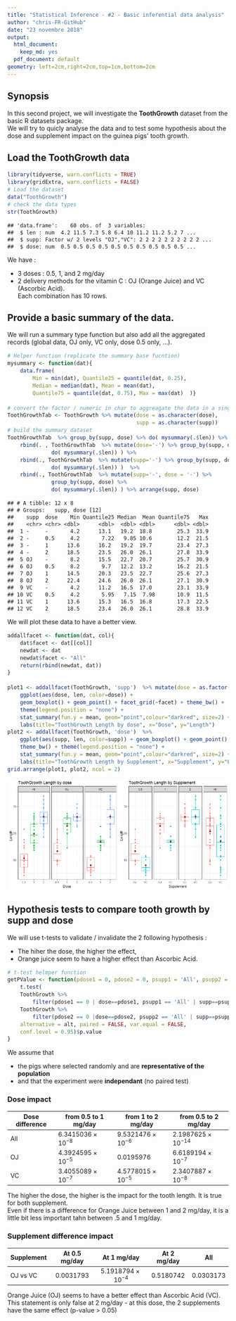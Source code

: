 ```yaml
---
title: "Statistical Inference - #2 - Basic inferential data analysis"
author: "chris-FR-GitHub"
date: "23 novembre 2018"
output:
  html_document:
    keep_md: yes
  pdf_document: default
geometry: left=2cm,right=2cm,top=1cm,bottom=2cm
---
```




## Synopsis

In this second project, we will investigate the **ToothGrowth** dataset from the basic R datasets package.  
We will try to quicly analyse the data and to test some hypothesis about the dose and supplement impact on the guinea pigs' tooth growth.  

## Load the ToothGrowth data 


```r
library(tidyverse, warn.conflicts = TRUE)
library(gridExtra, warn.conflicts = FALSE)
# Load the dataset
data("ToothGrowth")
# check the data types
str(ToothGrowth)
```

```
## 'data.frame':	60 obs. of  3 variables:
##  $ len : num  4.2 11.5 7.3 5.8 6.4 10 11.2 11.2 5.2 7 ...
##  $ supp: Factor w/ 2 levels "OJ","VC": 2 2 2 2 2 2 2 2 2 2 ...
##  $ dose: num  0.5 0.5 0.5 0.5 0.5 0.5 0.5 0.5 0.5 0.5 ...
```

We have :  
- 3 doses : 0.5, 1, and 2 mg/day  
- 2 delivery methods for the vitamin C : OJ (Orange Juice) and VC (Ascorbic Acid).  
Each combination has 10 rows.  

## Provide a basic summary of the data.

We will run a summary type function but also add all the aggregated records (global data, OJ only, VC only, dose 0.5 only, ...).  


```r
# Helper function (replicate the summary base fucntion)
mysummary <- function(dat){
    data.frame(
        Min = min(dat), Quantile25 = quantile(dat, 0.25),
        Median = median(dat), Mean = mean(dat),
        Quantile75 = quantile(dat, 0.75), Max = max(dat)  )}

# convert the factor / numeric in char to aggreagate the data in a single table.
ToothGrowthTab <- ToothGrowth %>% mutate(dose = as.character(dose),
                                         supp = as.character(supp))
# build the summary dataset
ToothGrowthTab  %>% group_by(supp, dose) %>% do( mysummary(.$len)) %>%
    rbind(. , ToothGrowthTab  %>% mutate(dose='-') %>% group_by(supp, dose) %>%
              do( mysummary(.$len)) ) %>%
    rbind(., ToothGrowthTab  %>% mutate(supp='-') %>% group_by(supp, dose) %>%
              do( mysummary(.$len)) )  %>%
    rbind(., ToothGrowthTab  %>% mutate(supp='-', dose = '-') %>%
              group_by(supp, dose) %>%
              do( mysummary(.$len)) ) %>% arrange(supp, dose)
```

```
## # A tibble: 12 x 8
## # Groups:   supp, dose [12]
##    supp  dose    Min Quantile25 Median  Mean Quantile75   Max
##    <chr> <chr> <dbl>      <dbl>  <dbl> <dbl>      <dbl> <dbl>
##  1 -     -       4.2      13.1   19.2  18.8        25.3  33.9
##  2 -     0.5     4.2       7.22   9.85 10.6        12.2  21.5
##  3 -     1      13.6      16.2   19.2  19.7        23.4  27.3
##  4 -     2      18.5      23.5   26.0  26.1        27.8  33.9
##  5 OJ    -       8.2      15.5   22.7  20.7        25.7  30.9
##  6 OJ    0.5     8.2       9.7   12.2  13.2        16.2  21.5
##  7 OJ    1      14.5      20.3   23.5  22.7        25.6  27.3
##  8 OJ    2      22.4      24.6   26.0  26.1        27.1  30.9
##  9 VC    -       4.2      11.2   16.5  17.0        23.1  33.9
## 10 VC    0.5     4.2       5.95   7.15  7.98       10.9  11.5
## 11 VC    1      13.6      15.3   16.5  16.8        17.3  22.5
## 12 VC    2      18.5      23.4   26.0  26.1        28.8  33.9
```

We will plot these data to have a better view.


```r
addallfacet <- function(dat, col){
    dat$facet <- dat[[col]]
    newdat <- dat
    newdat$facet <- "All"
    return(rbind(newdat, dat))
}

plot1 <- addallfacet(ToothGrowth, 'supp')  %>% mutate(dose = as.factor(dose)) %>%
    ggplot(aes(dose, len, color=dose)) +
    geom_boxplot() + geom_point() + facet_grid(~facet) + theme_bw() +
    theme(legend.position = "none") +
    stat_summary(fun.y = mean, geom="point",colour="darkred", size=2) +
    labs(title="ToothGrowth Length by dose", x="Dose", y="Length")
plot2 <- addallfacet(ToothGrowth, 'dose')  %>%
    ggplot(aes(supp, len, color=supp)) + geom_boxplot() + geom_point() + facet_grid(~facet) +
    theme_bw() + theme(legend.position = "none") +
    stat_summary(fun.y = mean, geom="point",colour="darkred", size=2) +
    labs(title="ToothGrowth Length by Supplement", x="Supplement", y="Length")
grid.arrange(plot1, plot2, ncol = 2)
```

![](figure/prj2graphsplitbysupp-1.png)<!-- -->

## Hypothesis tests to compare tooth growth by supp and dose

We will use t-tests to validate / invalidate the 2 following hypothesis :  
- The hiher the dose, the higher the effect,  
- Orange juice seem to have a higher effect than Ascorbic Acid.  



```r
# t-test helmper function
getPValue <- function(pdose1 = 0, pdose2 = 0, psupp1 = 'All', psupp2 = 'All', alt){
    t.test(
    ToothGrowth %>%
        filter(pdose1 == 0 | dose==pdose1, psupp1 == 'All' | supp==psupp1) %>% select(len),
    ToothGrowth %>% 
        filter(pdose2 == 0 |dose==pdose2, psupp2 == 'All' | supp==psupp2) %>% select(len),
    alternative = alt, paired = FALSE, var.equal = FALSE,
    conf.level = 0.95)$p.value
}
```

We assume that  
- the pigs where selected randomly and are **representative of the population**  
- and that the experiment were **independant** (no paired test)  

### Dose impact

| Dose difference |   from 0.5 to 1 mg/day   |   from 1 to 2 mg/day   |   from 0.5 to 2 mg/day   |
| -------------------- | -------------------------- | ---------------------------- | ------------------------------- |
| All | $6.3415036\times 10^{-8}$ | $9.5321476\times 10^{-6}$ | $2.1987625\times 10^{-14}$ |
| OJ | $4.3924595\times 10^{-5}$ | $0.0195976$ | $6.6189194\times 10^{-7}$ |
| VC | $3.4055089\times 10^{-7}$ | $4.5778015\times 10^{-5}$ | $2.3407887\times 10^{-8}$ |


The higher the dose, the higher is the impact for the tooth length. It is true for both supplement.  
Even if there is a difference for Orange Juice between 1 and 2 mg/day, it is a little bit less important tahn between .5 and 1 mg/day.  

### Supplement difference impact

| Supplement |   At 0.5 mg/day   |   At 1 mg/day   |   At 2 mg/day   |   All   |
| :--------- | :-----------: | :-----------: | :-----------: | :------------: |
| OJ vs VC | $0.0031793$ | $5.1918794\times 10^{-4}$| $0.5180742$ | $0.0303173$ |

Orange Juice (OJ) seems to have a better effect than Ascorbic Acid (VC).  
This statement is only false at 2 mg/day - at this dose, the 2 supplements have the same effect (p-value > 0.05)








